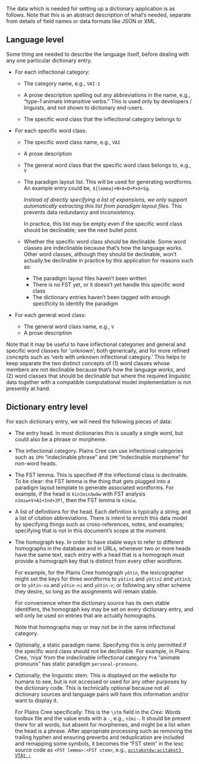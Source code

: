 The data which is needed for setting up a dictionary application is as
follows. Note that this is an abstract description of what’s needed,
separate from details of field names or data formats like JSON or XML.

## Language level

Some thing are needed to describe the language itself, before dealing with
any one particular dictionary entry.

  - For each inflectional category:

    - The category name, e.g., `VAI-1`

    - A prose description spelling out any abbreviations in the name,
      e.g., “type-1 animate intransitive verbs.” This is used only by
      developers / linguists, and not shown to dictionary end-users.

    - The specific word class that the inflectional category belongs to

  - For each specific word class:
      - The specific word class name, e.g., `VAI`
      - A prose description
      - The general word class that the specific word class belongs to,
        e.g., `V`

      - The paradigm layout list. This will be used for generating
        wordforms. An example entry could be, `${lemma}+N+A+D+PxX+Sg`.

        *Instead of directly specifying a list of expansions, we only
        support automatically extracting this list from paradigm layout
        files.* This prevents data redundancy and inconsistency.

        In practice, this list may be empty even if the specific word class
        should be declinable; see the next bullet point.

      - Whether the specific word class *should* be declinable. Some word
        classes are indeclinable because that’s how the language works.
        Other word classes, although they should be declinable, won’t
        actually be declinable in practice by this application for reasons
        such as:
          - The paradigm layout files haven’t been written
          - There is no FST yet, or it doesn’t yet handle this specific
            word class
          - The dictionary entries haven’t been tagged with enough
            specificity to identify the paradigm

  - For each general word class:
      - The general word class name, e.g., `V`
      - A prose description

Note that it may be useful to have inflectional categories and general and
specific word classes for ‘unknown’; both generically, and for more refined
concepts such as ‘verb with unknown inflectional category.’ This helps to
keep separate the two distinct concepts of (1) word classes whose members
are not declinable because that’s how the language works, and (2) word
classes that should be declinable but where the required linguistic data
together with a compatible computational model implementation is not
presently at hand.

## Dictionary entry level

For each dictionary entry, we will need the following pieces of data:

  - The entry head. In most dictionaries this is usually a single word, but
    could also be a phrase or morpheme.

  - The inflectional category. Plains Cree can use inflectional categories
    such as `IPH` “indeclinable phrase” and `IPM` “indeclinable morpheme”
    for non-word heads.

  - The FST lemma. This is specified iff the inflectional class is
    declinable. To be clear: the FST lemma is the thing that gets plugged
    into a paradigm layout template to generate associated wordforms. For
    example, if the head is `kinîminâwâw` with FST analysis
    `nîmiw+V+AI+Ind+2Pl`, then the FST lemma is `nîmiw`.

  - A list of definitions for the head. Each definition is typically a
    string, and a list of citation abbreviations. There is intent to enrich
    this data model by specifying things such as cross-references, notes,
    and examples; specifying that is not in this document’s scope at the
    moment.

  - The homograph key. In order to have stable ways to refer to different
    homographs in the database and in URLs, whenever two or more heads have
    the same text, each entry with a head that is a homograph must provide
    a homograph key that is distinct from every other wordform.

    For example, for the Plains Cree homograph `yôtin`, the lexicographer
    might set the keys for three wordforms to `yôtin1` and `yôtin2` and
    `yôtin3`; or to `yôtin-na` and `yôtin-ni` and `yôtin-v`; or following
    any other scheme they desire, so long as the assignments will remain
    stable.

    For convenience when the dictionary source has its own stable
    identifiers, the homograph key may be set on every dictionary entry,
    and will only be used on entries that are actually homographs.

    Note that homographs may or may not be in the same inflectional
    category.

  - Optionally, a static paradigm name. Specifying this is only permitted
    if the specific word class should not be declinable. For example, in
    Plains Cree, ‘niya’ from the indeclinable inflectional category `PrA`
    “animate pronouns” has static paradigm `personal-pronouns`.

  - Optionally, the linguistic stem. This is displayed on the website for
    humans to see, but is not accessed or used for any other purposes by
    the dictionary code. This is technically optional because not all
    dictionary sources and language pairs will have this information and/or
    want to display it.

    For Plains Cree specifically: This is the `\stm` field in the *Cree:
    Words* toolbox file and the value ends with a `-`, e.g., `nîmi-`. It
    should be present there for all words, but absent for morphemes, and
    might be a list when the head is a phrase. After appropriate processing
    such as removing the trailing hyphen and ensuring preverbs and
    reduplication are included and remapping some symbols, it becomes the
    “FST stem” in the lexc source code as `<FST lemma>:<FST stem>`, e.g.,
    [`acitakotêw:acitakot3 VTAt
    ;`](https://github.com/giellalt/lang-crk/blob/8574d2b163d115e6da4419794f21ffe692d76b9b/src/fst/stems/verb_stems.lexc#L123)
